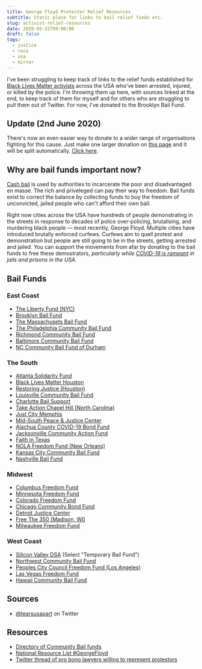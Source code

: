 ```yaml
---
title: George Floyd Protester Relief Resources
subtitle: Static place for links to bail relief funds etc.
slug: activist-relief-resources
date: 2020-05-31T09:00:00
draft: false
tags:
  - justice
  - race
  - usa
  - mirror
---
```


I've been struggling to keep track of links to the relief funds established for [Black Lives Matter activists](https://www.nytimes.com/2020/05/30/us/minneapolis-floyd-protests.html) across the USA who've been arrested, injured, or killed by the police. I'm throwing them up here, with sources linked at the end, to keep track of them for myself and for others who are struggling to pull them out of Twitter. For now, I've donated to the Brooklyn Bail Fund.

## Update (2nd June 2020)
There's now an even easier way to donate to a wider range of organisations fighting for this cause. Just make one larger donation on [this page](https://secure.actblue.com/donate/ab_mn) and it will be split automatically. [Click here](https://secure.actblue.com/donate/ab_mn).

## Why are bail funds important now?
[Cash bail](https://www.nytimes.com/2019/01/11/nyregion/how-does-bail-work-and-why-do-people-want-to-get-rid-of-it.html) is used by authorities to incarcerate the poor and disadvantaged en masse. The rich and priveleged can pay their way to freedom. Bail funds exist to correct the balance by collecting funds to buy the freedom of unconvicted, jailed people who can't afford their own bail.

Right now cities across the USA have hundreds of people demonstrating in the streets in response to decades of police over-policing, brutalising, and murdering black people — most recently, George Floyd. Multiple cities have introduced brutally enforced curfews. Curfews aim to quell protest and demonstration but people are still going to be in the streets, getting arrested and jailed. You can support the movements from afar by donating to the bail funds to free these demostrators, _particularly while [COVID-19 is rampant](https://www.wired.com/story/coronavirus-covid-19-jails-prisons/) in jails and prisons in the USA_.

## Bail Funds
### East Coast
- [The Liberty Fund (NYC)](https://www.libertyfund.nyc/)
- [Brooklyn Bail Fund](https://brooklynbailfund.org/donate)
- [The Massachusets Bail Fund](https://www.massbailfund.org/donate.html)
- [The Philadelphia Community Bail Fund](https://www.phillybailout.com/donate.html)
- [Richmond Community Bail Fund](https://rvabailfund.org/donate)
- [Baltimore Community Bail Fund](https://www.baltimoreactionlegal.org/community-bail-fund#)
- [NC Community Bail Fund of Durham](https://www.nccbailfund.org/donate)

### The South
- [Atlanta Solidarity Fund](https://actionnetwork.org/fundraising/support-justiceforgeorgefloyd-protesters-in-atlanta)
- [Black Lives Matter Houston](https://www.paypal.me/blmhou)
- [Restoring Justice (Houston)](https://www.restoringjustice.org/give)
- [Louisville Community Bail Fund](https://actionnetwork.org/fundraising/louisville-community-bail-fund)
- [Charlotte Bail Support](https://twitter.com/cltuprising/status/1266546131858788353)
- [Take Action Chapel Hill (North Carolina)](https://www.takeactionch.com/donations)
- [Just City Memphis](https://justcity.kindful.com/)
- [Mid-South Peace & Justice Center](https://midsouthpeace.org/get-involved/donate-to-support-the-black-lives-matter-community-bail-fund/)
- [Alachua County COVID-19 Bond Fund](https://actionnetwork.org/fundraising/alachua-county-covid-19-bond-fund)
- [Jacksonville Community Action Fund](https://www.gofundme.com/f/CommunitySupportFund)
- [Faith in Texas](https://faithintx.org/bailfund/)
- [NOLA Freedom Fund (New Orleans)](https://donorbox.org/safety-freedom-fund-eoy)
- [Kansas City Community Bail Fund](https://www.kccommunitybailfund.com/)
- [Nashville Bail Fund](https://nashvillebailfund.org/)

### Midwest
- [Columbus Freedom Fund](https://www.paypal.me/columbusfreedomfund)
- [Minnesota Freedom Fund](https://minnesotafreedomfund.org/donate)
- [Colorado Freedom Fund](https://fundly.com/coloradofreedom)
- [Chicago Community Bond Fund](https://chicagobond.org/)
- [Detroit Justice Center](https://www.detroitjustice.org/the-bail-project)
- [Free The 350 (Madison, WI)](https://twitter.com/freethe350/status/1251533973844525056)
- [Milwaukee Freedom Fund](https://fundrazr.com/mkefreedomfund?ref=ab_7RjUWQ2UdDc7RjUWQ2UdDc)

### West Coast
- [Silicon Valley DSA](https://siliconvalleydsa.org/donations/) (Select "Temporary Bail Fund")
- [Northwest Community Bail Fund](https://donorbox.org/ncbf)
- [Peoples City Council Freedom Fund (Los Angeles)](https://www.gofundme.com/f/peoples-city-council-ticket-fund)
- [Las Vegas Freedom Fund](https://secure.actblue.com/donate/vegasfreedomfund)
- [Hawaii Community Bail Fund](https://secure.givelively.org/donate/hawaii-community-bail-fund/hawai-i-community-bail-fund)

## Sources
- [@tearsusapart](https://twitter.com/tearsuapart) on Twitter

## Resources
- [Directory of Community Bail funds](https://www.communityjusticeexchange.org/nbfn-directory)
- [National Resource List #GeorgeFloyd](https://docs.google.com/document/d/1CjZMORRVuv-I-qo4B0YfmOTqIOa3GUS207t5iuLZmyA/edit)
- [Twitter thread of pro bono lawyers willing to represent protestors](https://twitter.com/roywoodjr/status/1266640230481833985)

